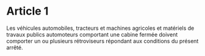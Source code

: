 # Article 1

Les véhicules automobiles, tracteurs et machines agricoles et matériels de travaux publics automoteurs comportant une cabine fermée doivent comporter un ou plusieurs rétroviseurs répondant aux conditions du présent arrêté.

